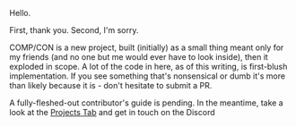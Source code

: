 Hello.

First, thank you. Second, I'm sorry.

COMP/CON is a new project, built (initially) as a small thing meant only for my friends (and no one but me would ever have to look inside), then it exploded in scope. A lot of the code in here, as of this writing, is first-blush implementation. If you see something that's nonsensical or dumb it's more than likely because it is - don't hesitate to submit a PR.

A fully-fleshed-out contributor's guide is pending. In the meantime, take a look at the [Projects Tab](https://github.com/jarena3/compcon/projects) and get in touch on the Discord